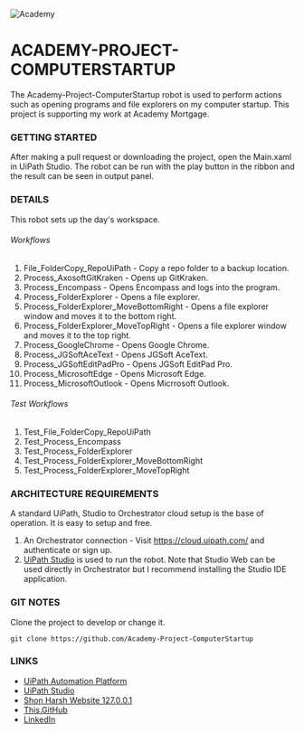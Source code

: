 ![Academy](https://shonharsh.github.io/curriculum-vitae/images/banner-academy-mortgage.png)

# ACADEMY-PROJECT-COMPUTERSTARTUP

The Academy-Project-ComputerStartup robot is used to perform actions such as opening programs and file explorers on my computer startup.  This project is supporting my work at  Academy Mortgage.

### GETTING STARTED

After making a pull request or downloading the project, open the Main.xaml in UiPath Studio.  The robot can be run with the play button in the ribbon and the result can be seen in output panel.

### DETAILS

This robot sets up the day's workspace.

###### Workflows
1. File_FolderCopy_RepoUiPath - Copy a repo folder to a backup location.
1. Process_AxosoftGitKraken - Opens up GitKraken.
1. Process_Encompass - Opens Encompass and logs into the program.
1. Process_FolderExplorer - Opens a file explorer.
1. Process_FolderExplorer_MoveBottomRight - Opens a file explorer window and moves it to the bottom right.
1. Process_FolderExplorer_MoveTopRight - Opens a file explorer window and moves it to the top right.
1. Process_GoogleChrome - Opens Google Chrome.
1. Process_JGSoftAceText - Opens JGSoft AceText.
1. Process_JGSoftEditPadPro - Opens JGSoft EditPad Pro.
1. Process_MicrosoftEdge - Opens Microsoft Edge.
1. Process_MicrosoftOutlook - Opens Micrrosoft Outlook.

###### Test Workflows
1. Test_File_FolderCopy_RepoUiPath
1. Test_Process_Encompass
1. Test_Process_FolderExplorer
1. Test_Process_FolderExplorer_MoveBottomRight
1. Test_Process_FolderExplorer_MoveTopRight

### ARCHITECTURE REQUIREMENTS

A standard UiPath, Studio to Orchestrator cloud setup is the base of operation.  It is easy to setup and free.
1. An Orchestrator connection - Visit https://cloud.uipath.com/ and authenticate or sign up.
2. [UiPath Studio](https://www.uipath.com/product/studio) is used to run the robot.  Note that Studio Web can be used directly in Orchestrator but I recommend installing the Studio IDE application.

### GIT NOTES

Clone the project to develop or change it.

`git clone https://github.com/Academy-Project-ComputerStartup`

### LINKS
- [UiPath Automation Platform](https://www.uipath.com/)
- [UiPath Studio](https://www.uipath.com/product/studio)
- [Shon Harsh Website 127.0.0.1](https://shonharsh.github.io/curriculum-vitae/index.html)
- [This.GitHub](https://github.com/shonharsh)
- [LinkedIn](https://www.linkedin.com/in/shonharsh/)
